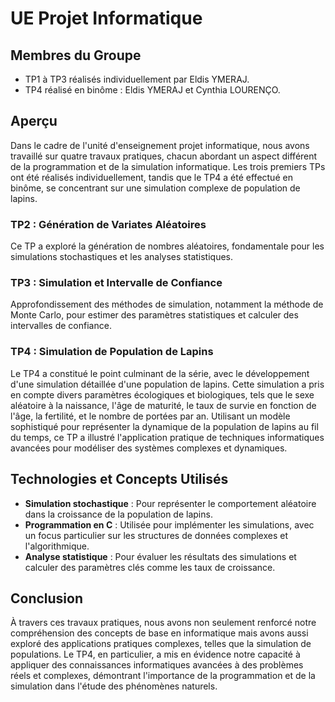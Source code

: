 # UE Projet Informatique

## Membres du Groupe

- TP1 à TP3 réalisés individuellement par Eldis YMERAJ.
- TP4 réalisé en binôme : Eldis YMERAJ et Cynthia LOURENÇO.

## Aperçu

Dans le cadre de l'unité d'enseignement projet informatique, nous avons travaillé sur quatre travaux pratiques, chacun abordant un aspect différent de la programmation et de la simulation informatique. Les trois premiers TPs ont été réalisés individuellement, tandis que le TP4 a été effectué en binôme, se concentrant sur une simulation complexe de population de lapins.

### TP2 : Génération de Variates Aléatoires

Ce TP a exploré la génération de nombres aléatoires, fondamentale pour les simulations stochastiques et les analyses statistiques.

### TP3 : Simulation et Intervalle de Confiance

Approfondissement des méthodes de simulation, notamment la méthode de Monte Carlo, pour estimer des paramètres statistiques et calculer des intervalles de confiance.

### TP4 : Simulation de Population de Lapins

Le TP4 a constitué le point culminant de la série, avec le développement d'une simulation détaillée d'une population de lapins. Cette simulation a pris en compte divers paramètres écologiques et biologiques, tels que le sexe aléatoire à la naissance, l'âge de maturité, le taux de survie en fonction de l'âge, la fertilité, et le nombre de portées par an. Utilisant un modèle sophistiqué pour représenter la dynamique de la population de lapins au fil du temps, ce TP a illustré l'application pratique de techniques informatiques avancées pour modéliser des systèmes complexes et dynamiques.

## Technologies et Concepts Utilisés

- **Simulation stochastique** : Pour représenter le comportement aléatoire dans la croissance de la population de lapins.
- **Programmation en C** : Utilisée pour implémenter les simulations, avec un focus particulier sur les structures de données complexes et l'algorithmique.
- **Analyse statistique** : Pour évaluer les résultats des simulations et calculer des paramètres clés comme les taux de croissance.

## Conclusion

À travers ces travaux pratiques, nous avons non seulement renforcé notre compréhension des concepts de base en informatique mais avons aussi exploré des applications pratiques complexes, telles que la simulation de populations. Le TP4, en particulier, a mis en évidence notre capacité à appliquer des connaissances informatiques avancées à des problèmes réels et complexes, démontrant l'importance de la programmation et de la simulation dans l'étude des phénomènes naturels.
